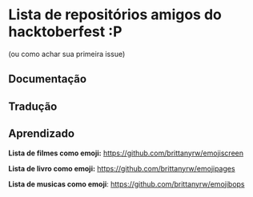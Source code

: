 # Lista de repositórios amigos do hacktoberfest :P 

(ou como achar sua primeira issue)

## Documentação

## Tradução

## Aprendizado
**Lista de filmes como emoji:** https://github.com/brittanyrw/emojiscreen

**Lista de livro como emoji:** https://github.com/brittanyrw/emojipages

**Lista de musicas como emoji**: https://github.com/brittanyrw/emojibops